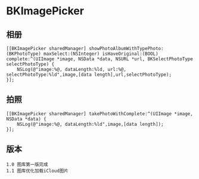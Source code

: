 # BKImagePicker

## 相册
    [[BKImagePicker sharedManager] showPhotoAlbumWithTypePhoto:(BKPhotoType) maxSelect:(NSInteger) isHaveOriginal:(BOOL) complete:^(UIImage *image, NSData *data, NSURL *url, BKSelectPhotoType selectPhotoType) {
        NSLog(@"image:%@, dataLength:%ld, url:%@, selectPhotoType:%ld",image,[data length],url,selectPhotoType);
    }];

## 拍照
    [[BKImagePicker sharedManager] takePhotoWithComplete:^(UIImage *image, NSData *data) {
        NSLog(@"image:%@, dataLength:%ld",image,[data length]);
    }];
    
## 版本
    1.0 图库第一版完成
    1.1 图库优化加载iCloud图片

